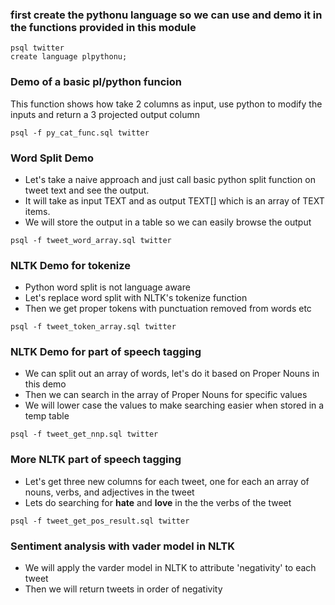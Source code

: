 ### first create the pythonu language so we can use and demo it in the functions provided in this module
```
psql twitter
create language plpythonu;
```

### Demo of a basic pl/python funcion
This function shows how take 2 columns as input, use python to modify the inputs and return a 3 projected output column
```
psql -f py_cat_func.sql twitter
```

### Word Split Demo
* Let's take a naive approach and just call basic python split function on tweet text and see the output.  
* It will take as input TEXT and as output TEXT[] which is an array of TEXT items.  
* We will store the output in a table so we can easily browse the output

```
psql -f tweet_word_array.sql twitter
```

### NLTK Demo for tokenize
* Python word split is not language aware
* Let's replace word split with NLTK's tokenize function
* Then we get proper tokens with punctuation removed from words etc

```
psql -f tweet_token_array.sql twitter
```

### NLTK Demo for part of speech tagging
* We can split out an array of words, let's do it based on Proper Nouns in this demo 
* Then we can search in the array of Proper Nouns for specific values
* We will lower case the values to make searching easier when stored in a temp table
```
psql -f tweet_get_nnp.sql twitter
```

### More NLTK part of speech tagging
* Let's get three new columns for each tweet, one for each an array of nouns, verbs, and adjectives in the tweet
* Lets do searching for **hate** and **love** in the the verbs of the tweet
```
psql -f tweet_get_pos_result.sql twitter
```

### Sentiment analysis with vader model in NLTK
* We will apply the varder model in NLTK to attribute 'negativity' to each tweet
* Then we will return tweets in order of negativity
